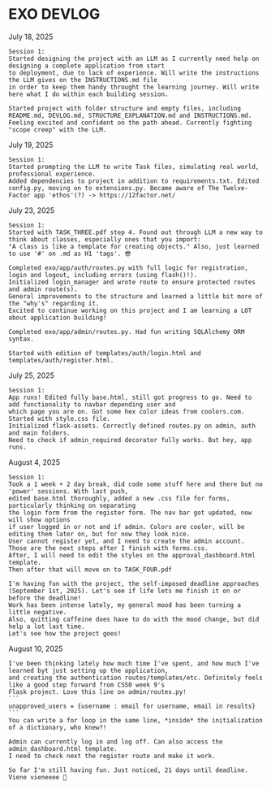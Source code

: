 # EXO DEVLOG

July 18, 2025

    Session 1:
    Started designing the project with an LLM as I currently need help on designing a complete application from start
    to deployment, due to lack of experience. Will write the instructions the LLM gives on the INSTRUCTIONS.md file
    in order to keep them handy throught the learning journey. Will write here what I do within each building session.

    Started project with folder structure and empty files, including README.md, DEVLOG.md, STRUCTURE_EXPLANATION.md and INSTRUCTIONS.md. Feeling excited and confident on the path ahead. Currently fighting "scope creep" with the LLM.

July 19, 2025

    Session 1:
    Started prompting the LLM to write Task files, simulating real world, professional experience. 
    Added dependencies to project in addition to requirements.txt. Edited config.py, moving on to extensions.py. Became aware of The Twelve-Factor app 'ethos'(?) -> https://12factor.net/

July 23, 2025

    Session 1:
    Started with TASK_THREE.pdf step 4. Found out through LLM a new way to think about classes, especially ones that you import: 
    "A class is like a template for creating objects." Also, just learned to use '#' on .md as H1 'tags'. 😎

    Completed exo/app/auth/routes.py with full logic for registration, login and logout, including errors (using flash()!). 
    Initialized login_manager and wrote route to ensure protected routes and admin route(s). 
    General improvements to the structure and learned a little bit more of the "why's" regarding it. 
    Excited to continue working on this project and I am learning a LOT about application building!

    Completed exo/app/admin/routes.py. Had fun writing SQLAlchemy ORM syntax.

    Started with edition of templates/auth/login.html and templates/auth/register.html.

July 25, 2025

    Session 1:
    App runs! Edited fully base.html, still got progress to go. Need to add functionality to navbar depending user and 
    which page you are on. Got some hex color ideas from coolors.com. Started with style.css file. 
    Initialized flask-assets. Correctly defined routes.py on admin, auth and main folders. 
    Need to check if admin_required decorator fully works. But hey, app runs.

August 4, 2025

    Session 1:
    Took a 1 week + 2 day break, did code some stuff here and there but no 'power' sessions. With last push, 
    edited base.html thoroughly, added a new .css file for forms, particularly thinking on separating 
    the login form from the register form. The nav bar got updated, now will show options 
    if user logged in or not and if admin. Colors are cooler, will be editing them later on, but for now they look nice.
    User cannot register yet, and I need to create the admin account. Those are the next steps after I finish with forms.css.
    After, I will need to edit the styles on the approval_dashboard.html template. 
    Then after that will move on to TASK_FOUR.pdf 
    
    I'm having fun with the project, the self-imposed deadline approaches
    (September 1st, 2025). Let's see if life lets me finish it on or before the deadline! 
    Work has been intense lately, my general mood has been turning a little negative. 
    Also, quitting caffeine does have to do with the mood change, but did help a lot last time. 
    Let's see how the project goes!

August 10, 2025

    I've been thinking lately how much time I've spent, and how much I've learned byt just setting up the application,
    and creating the authentication routes/templates/etc. Definitely feels like a good step forward from CS50 week 9's 
    Flask project. Love this line on admin/routes.py! 
    ```
    unapproved_users = {username : email for username, email in results}
    ```
    You can write a for loop in the same line, *inside* the initialization of a dictionary, who knew?!

    Admin can currently log in and log off. Can also access the admin_dashboard.html template. 
    I need to check next the register route and make it work.

    So far I'm still having fun. Just noticed, 21 days until deadline. Viene vieneeee 👾
